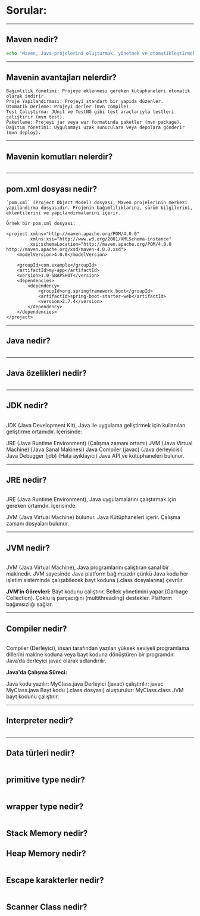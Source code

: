 # Sorular:

---
## Maven nedir?
```sh
echo "Maven, Java projelerini oluşturmak, yönetmek ve otomatikleştirmek için kullanılan bir build automation (inşa otomasyonu) aracıdır. Apache \ tarafından geliştirilmiştir ve özellikle Java projelerinde bağımlılık yönetimi, derleme, test etme ve dağıtım süreçlerini kolaylaştırır. Maven, XML tabanlı bir yapılandırma dosyası olan pom.xml kullanarak projenin yapılandırmasını ve bağımlılıklarını yönetir."
```

---
## Mavenin avantajları nelerdir?
```Shell
Bağımlılık Yönetimi: Projeye eklenmesi gereken kütüphaneleri otomatik olarak indirir.
Proje Yapılandırması: Projeyi standart bir yapıda düzenler.
Otomatik Derleme: Projeyi derler (mvn compile).
Test Çalıştırma: JUnit ve TestNG gibi test araçlarıyla testleri çalıştırır (mvn test).
Paketleme: Projeyi jar veya war formatında paketler (mvn package).
Dağıtım Yönetimi: Uygulamayı uzak sunuculara veya depolara gönderir (mvn deploy).
```

---
## Mavenin komutları nelerdir?
```Shell
```

---
## pom.xml dosyası nedir?
```Shell
`pom.xml` (Project Object Model) dosyası, Maven projelerinin merkezi yapılandırma dosyasıdır. Projenin bağımlılıklarını, sürüm bilgilerini, eklentilerini ve yapılandırmalarını içerir.

Örnek bir pom.xml dosyası:

<project xmlns="http://maven.apache.org/POM/4.0.0"
         xmlns:xsi="http://www.w3.org/2001/XMLSchema-instance"
         xsi:schemaLocation="http://maven.apache.org/POM/4.0.0 http://maven.apache.org/xsd/maven-4.0.0.xsd">
    <modelVersion>4.0.0</modelVersion>

    <groupId>com.example</groupId>
    <artifactId>my-app</artifactId>
    <version>1.0-SNAPSHOT</version>
    <dependencies>
        <dependency>
            <groupId>org.springframework.boot</groupId>
            <artifactId>spring-boot-starter-web</artifactId>
            <version>2.7.4</version>
        </dependency>
    </dependencies>
</project>
```

---
## Java nedir?
```Shell
```

---
## Java özelikleri nedir?
```Shell
```

---
## JDK nedir?
```Shell
```
JDK (Java Development Kit), Java ile uygulama geliştirmek için kullanılan geliştirme ortamıdır. İçerisinde:

JRE (Java Runtime Environment) (Çalışma zamanı ortamı)
JVM (Java Virtual Machine) (Java Sanal Makinesi)
Java Compiler (javac) (Java derleyicisi)
Java Debugger (jdb) (Hata ayıklayıcı)
Java API ve kütüphaneleri bulunur.

---
## JRE nedir?
```Shell
```
JRE (Java Runtime Environment), Java uygulamalarını çalıştırmak için gereken ortamdır. İçerisinde:

JVM (Java Virtual Machine) bulunur.
Java Kütüphaneleri içerir.
Çalışma zamanı dosyaları bulunur.

---
## JVM nedir?
```Shell
```
JVM (Java Virtual Machine), Java programlarını çalıştıran sanal bir makinedir. JVM sayesinde Java platform bağımsızdır çünkü Java kodu her işletim sisteminde çalışabilecek bayt koduna (.class dosyalarına) çevrilir.

**JVM’in Görevleri:**
Bayt kodunu çalıştırır.
Bellek yönetimini yapar (Garbage Collection).
Çoklu iş parçacığını (multithreading) destekler.
Platform bağımsızlığı sağlar.

---
## Compiler nedir?
```Shell
```
Compiler (Derleyici), insan tarafından yazılan yüksek seviyeli programlama dillerini makine koduna veya bayt koduna dönüştüren bir programdır. Java’da derleyici javac olarak adlandırılır.

**Java'da Çalışma Süreci:**

Java kodu yazılır: MyClass.java
Derleyici (javac) çalıştırılır: javac MyClass.java
Bayt kodu (.class dosyası) oluşturulur: MyClass.class
JVM bayt kodunu çalıştırır.

---
## Interpreter nedir? 
```Shell
```

---
## Data türleri nedir?
```Shell
```

## primitive type nedir?
```Shell
```

## wrapper type nedir?
```Shell
```

## Stack Memory nedir?
## Heap Memory nedir?
```Shell
```

## Escape karakterler nedir?
```Shell
```

## Scanner Class nedir?
```Shell
```

```Shell
```

```Shell
```

```Shell
```

```Shell
```

```Shell
```

```Shell
```
